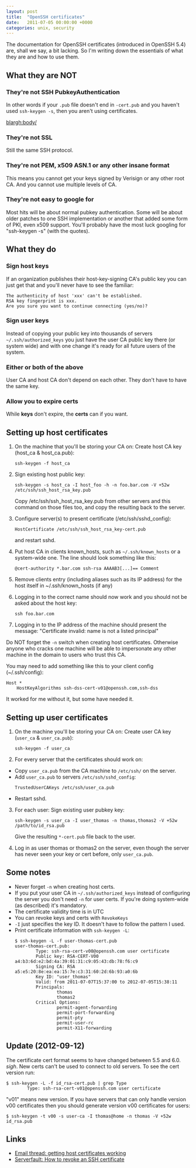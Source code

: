 ```yaml
---
layout: post
title:  "OpenSSH certificates"
date:   2011-07-05 00:00:00 +0000
categories: unix, security
---
```

The documentation for OpenSSH certificates (introduced in OpenSSH 5.4)
are, shall we say, a bit lacking. So I'm writing down the essentials
of what they are and how to use them.

## What they are NOT

### They're not SSH PubkeyAuthentication

In other words if your `.pub` file doesn't end in `-cert.pub` and you
haven't used `ssh-keygen -s`, then you aren't using certificates.

<blargh:body/>

### They're not SSL

Still the same SSH protocol.

### They're not PEM, x509 ASN.1 or any other insane format

This means you cannot get your keys signed by Verisign or any other
root CA. And you cannot use multiple levels of CA.

### They're not easy to google for

Most hits will be about normal pubkey authentication. Some will be
about older patches to one SSH implementation or another that added
some form of PKI, even x509 support. You'll probably have the most
luck googling for "ssh-keygen -s" (with the quotes).

## What they do

### Sign host keys

If an organization publishes their host-key-signing CA's public key
you can just get that and you'll never have to see the familiar:

```
The authenticity of host 'xxx' can't be established.
RSA key fingerprint is xxx.
Are you sure you want to continue connecting (yes/no)?
```

### Sign user keys

Instead of copying your public key into thousands of servers
`~/.ssh/authorized_keys` you just have the user CA public key there (or
system wide) and with one change it's ready for all future users of
the system.

### Either or both of the above

User CA and host CA don't depend on each other. They don't have to
have the same key.

### Allow you to expire certs

While **keys** don't expire, the **certs** can if you want.

## Setting up host certificates

1. On the machine that you'll be storing your CA on: Create host CA
   key (host_ca & host_ca.pub):
   ```
   ssh-keygen -f host_ca
   ```

2. Sign existing host public key:
   ```
   ssh-keygen -s host_ca -I host_foo -h -n foo.bar.com -V +52w /etc/ssh/ssh_host_rsa_key.pub
   ```
   Copy /etc/ssh/ssh_host_rsa_key.pub from other servers and this
   command on those files too, and copy the resulting back to the
   server.

3. Configure server(s) to present certificate (/etc/ssh/sshd_config):
   ```
   HostCertificate /etc/ssh/ssh_host_rsa_key-cert.pub
   ```
   and restart sshd.

4. Put host CA in clients known_hosts, such as `~/.ssh/known_hosts`
   or a system-wide one. The line should look something like this:
   ```
   @cert-authority *.bar.com ssh-rsa AAAAB3[...]== Comment
   ```

5. Remove clients entry (including aliases such as its IP address) for
   the host itself in ~/.ssh/known_hosts (if any)

6. Logging in to the correct name should now work and you should
   not be asked about the host key:
   ```
   ssh foo.bar.com

7. Logging in to the IP address of the machine should present the
   message: "Certificate invalid: name is not a listed principal"

Do NOT forget the `-n` switch when creating host certificates.
Otherwise anyone who cracks one machine will be able to impersonate
any other machine in the domain to users who trust this CA.

You may need to add something like this to your client config (~/.ssh/config):

```
Host *
    HostKeyAlgorithms ssh-dss-cert-v01@openssh.com,ssh-dss
```

It worked for me without it, but some have needed it.

## Setting up user certificates

1. On the machine you'll be storing your CA on: Create user CA key
   (`user_ca` & `user_ca.pub`):
   ```
   ssh-keygen -f user_ca
   ```

2. For every server that the certificates should work on:
  * Copy `user_ca.pub` from the CA machine to `/etc/ssh/` on the server.
  * Add `user_ca.pub` to servers `/etc/ssh/sshd_config`:
    ```
    TrustedUserCAKeys /etc/ssh/user_ca.pub
    ```
  * Restart sshd.

3. For each user: Sign existing user pubkey key:
   ```
   ssh-keygen -s user_ca -I user_thomas -n thomas,thomas2 -V +52w /path/to/id_rsa.pub
   ```
   Give the resulting `*-cert.pub` file back to the user.

4. Log in as user thomas or thomas2 on the server, even though the
   server has never seen your key or cert before, only `user_ca.pub`.


## Some notes

* Never forget `-n` when creating host certs.
* If you put your user CA in `~/.ssh/authorized_keys` instead of
  configuring the server you don't need `-n` for user certs.
  If you're doing system-wide (as described) it's mandatory.
* The certificate validity time is in UTC
* You can revoke keys and certs with `RevokeKeys`
* `-I` just specifies the key ID. It doesn't have to follow the pattern I used.
* Print certificate information with `ssh-keygen -L`:
  ```
  $ ssh-keygen -L -f user-thomas-cert.pub
  user-thomas-cert.pub:
          Type: ssh-rsa-cert-v00@openssh.com user certificate
          Public key: RSA-CERT-V00 a4:b3:6d:e2:bd:4a:39:01:31:c9:05:43:db:78:f6:c9
          Signing CA: RSA a5:e5:20:8e:ea:ea:15:7e:c3:31:60:2d:6b:93:a0:6b
          Key ID: "user_thomas"
          Valid: from 2011-07-07T15:37:00 to 2012-07-05T15:38:11
          Principals:
                  thomas
                  thomas2
          Critical Options:
                  permit-agent-forwarding
                  permit-port-forwarding
                  permit-pty
                  permit-user-rc
                  permit-X11-forwarding
  ```

## Update (2012-09-12)

The certificate cert format seems to have changed between 5.5 and 6.0. *sigh*. New certs
can't be used to connect to old servers. To see the cert version run:

```
$ ssh-keygen -L -f id_rsa-cert.pub | grep Type
        Type: ssh-rsa-cert-v01@openssh.com user certificate
```

"v01" means new version. If you have servers that can only handle
version v00 certificates then you should generate version v00
certificates for users:

```
$ ssh-keygen -t v00 -s user-ca -I thomas@home -n thomas -V +52w id_rsa.pub
```


## Links

* [Email thread: getting host certificates working](http://www.gossamer-threads.com/lists/openssh/users/50165)
* [Serverfault: How to revoke an SSH certificate](http://serverfault.com/questions/264515/how-to-revoke-an-ssh-certificate-not-ssh-identity-file)

